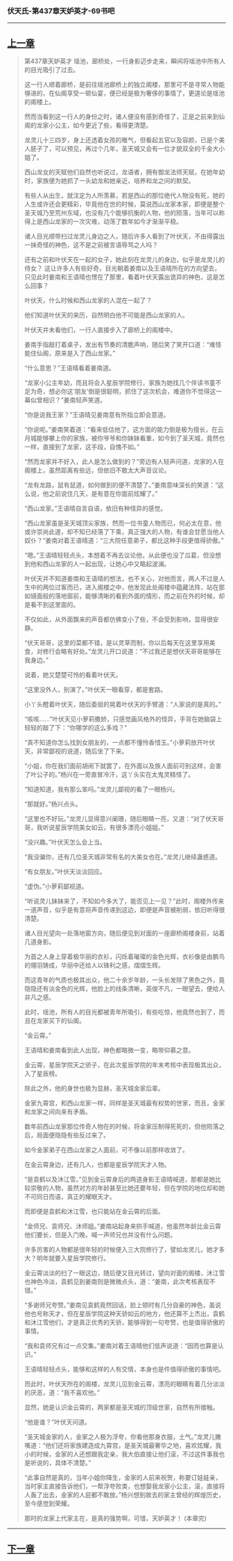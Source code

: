 ### 伏天氏-第437章天妒英才-69书吧

--------
[上一章](./8fd3793ea916fc15c5ffd1e6f46840f9.md)
--------


>
>
>
>第437章天妒英才
>瑶池，廊桥处，一行身影迈步走来，瞬间将瑶池中所有人的目光吸引了过去。
>
>这一行人顺着廊桥，是前往瑶池廊桥上的独立阁楼，那里可不是寻常人物能够进的，在仙阁享受一顿仙宴，便已经是极为奢侈的事情了，更遑论是瑶池的阁楼上。
>
>然而当看到这一行人的身份之时，诸人便没有感到奇怪了，正是之前来到仙阁的龙家小公主，如今更近了些，看得更清楚。
>
>龙灵儿十三四岁，身上还透着女孩的稚气，但看起五官以及容颜，已是个美人胚子了，可以预见，再过个几年，圣天城又会有一位才貌双全的千金大小姐了。
>
>西山龙女的天赋他们自然也听说过，龙语者，拥有御龙法师天赋，在她年幼时，家族便为她抓了一头幼龙和她亲近，培养和龙之间的默契。
>
>有些人从出生，就注定为人所羡慕，若是西山的那位绝代人物没有死，她的人生或许还会更精彩，毕竟他在世的时候，莫说西山龙家本家，即便是整个圣天城乃至荒州东域，也没有几个能够抗衡的人物，他的陨落，当年可以称得上是西山龙家的一次灾难，动荡了数年如今才渐渐平稳。
>
>诸人目光顺带扫过龙灵儿身边之人，随后许多人看到了叶伏天，不由得露出一抹奇怪的神色，这不是之前被言语辱骂之人吗？
>
>还有之前和叶伏天在一起的女子，她此刻在龙灵儿的身边，似乎是龙灵儿的侍女？
>这让许多人有些好奇，目光朝着姜南以及王语晴所在的方向望去，只见此时姜南和王语晴也愣在了那里，看着叶伏天露出诡异的神色，这是怎么回事？
>
>叶伏天，什么时候和西山龙家的人混在一起了？
>
>他们知道叶伏天的来历，自然明白他不可能是西山龙家的人。
>
>叶伏天并未看他们，一行人直接步入了廊桥上的阁楼中。
>
>姜南手指敲打着桌子，发出有节奏的清脆声响，随后笑了笑开口道：“难怪能住仙阁，原来是入了西山龙家。”
>
>“什么意思？”王语晴看着姜南道。
>
>“龙家小公主年幼，而且将会入星辰学院修行，家族为她找几个伴读书童不足为奇，想必你这‘朋友’倒是很聪明，抓住了这次机会，难道你不觉得这一幕似曾相识？”姜南轻声笑道。
>
>“你是说我王家？”王语晴见姜南意有所指立即会意道。
>
>“你说呢。”姜南笑着道：“看来低估他了，这方面的能力倒是极为擅长，在云月城能够攀上你的家族，被你爷爷和你妹妹看重，如今到了圣天城，竟然也一样，直接到了龙家，这手段，自愧不如。”
>
>“然而龙家并不好入，此人是怎么做到的？”旁边有人轻声问道，龙家的人在阁楼上，虽然距离有些远，但依旧不敢太大声音议论。
>
>“龙有龙路，鼠有鼠道，如何做到的便不清楚了。”姜南意味深长的笑道：“这么说，他之前说住几天，是有意在你面前炫耀了。”
>
>“西山龙家。”王语晴自言自语，依旧有种怪异的感觉。
>
>“西山龙家虽是圣天城顶尖家族，然而一位书童人物而已，何必太在意，他或许崇尚此道，却不知已经落了下乘，真正强大的人物，有谁会甘愿当他人奴仆？”姜南对着王语晴道：“三大院任意弟子，都比这种手段更值得骄傲。”
>
>“嗯。”王语晴轻轻点头，本想着不再去议论他，从此便也没了瓜葛，但没想到他和西山龙家的人一起出现，让她心中又略起波澜。
>
>叶伏天并不知道姜南和王语晴的想法，也不关心，对他而言，两人不过是人生中的两位过客而已，进入阁楼之中，他发现此处阁楼中蕴藏法阵，站在那如镜面般的落地窗前，能够清晰的看到外面的情形，而之前在外的时候，却是看不到这里面的。
>
>不仅如此，从外面飘来的声音都仿佛变小了些，不会受到影响，显得很安静。
>
>“伏天哥哥，这里的菜都不错，是以灵草而制，你以后每天在这里享用美食，对修行会略有好处。”龙灵儿开口说道：“不过我还是想伏天哥哥能够在我身边。”
>
>说着，她又楚楚可怜的看着叶伏天。
>
>“这里没外人，别演了。”叶伏天一眼看穿，都是套路。
>
>小丫头瞪着叶伏天，随后委屈的晃着叶伏天的手臂道：“人家说的是真的。”
>
>“咳咳……”叶伏天见小萝莉撒娇，只感觉画风格外的怪异，手背在她脑袋上轻轻的敲了下：“你哪学的这么多戏？”
>
>“真不知道你怎么找到女朋友的，一点都不懂怜香惜玉。”小萝莉放开叶伏天，非常鄙视的说道，随后坐了下来。
>
>“小姐，你在我们面前胡闹下就罢了，在外面以及族人面前可别这样，会害了叶公子的。”杨兴在一旁直冒冷汗，这丫头实在太鬼灵精怪了。
>
>“知道知道，我有那么笨吗。”龙灵儿鄙视的看了一眼杨兴。
>
>“那就好。”杨兴点头。
>
>“这里也不好玩。”龙灵儿显得意兴阑珊，随后眼睛一亮，又道：“对了伏天哥哥，我听说星辰学院美女如云，有很多漂亮小姐姐。”
>
>“没兴趣。”叶伏天怎么会上当。
>
>“我没骗你，还有几位圣天城非常有名的大美女也在。”龙灵儿继续蛊惑道。
>
>“有女朋友。”叶伏天淡淡回应。
>
>“虚伪。”小萝莉鄙视道。
>
>“听说灵儿妹妹来了，不知如今多大了，能否见上一见？”此时，阁楼外传来一道声音，似乎是有意将声音传递到这边，即便是声音被削弱，依旧听得很清楚。
>
>诸人目光望向一处落地窗方向，随后便见到对面的一座廊桥阁楼身前，站着几道身影。
>
>为首之人身上穿着极华丽的衣衫，闪烁着璀璨的金色光辉，衣衫像是由鹏鸟的翎羽铸成，华丽中还给人以锋利之感，熠熠生辉。
>
>而这青年的气质也极其出众，他二十余岁年龄，一头长发除了黑色之外，竟隐隐还有淡金色的光辉，他脸上的线条清晰，英俊不凡，一眼望去，便给人非凡之感。
>
>此时，瑶池，所有人的目光都被青年所吸引，有些吃惊，他竟然也到了，而且在龙家买下的仙阁。
>
>“金云霄。”
>
>王语晴和姜南看到此人出现，神色都略微一变，略带仰慕之意。
>
>金云霄，星辰学院天之骄子，在此次星辰学院的年末考核中表现极其出众，入了星辰榜。
>
>除此之外，他的身世也极为显赫，圣天城金家后辈。
>
>金家九霄宫，和西山龙家一样，同样是圣天城最有权势的世家，而且，金家和龙家之间向来有矛盾。
>
>数年前西山龙家那位传奇人物在的时候，将金家压制得死死的，但他陨落之后，局面便隐隐有些反过来了。
>
>如今金家弟子在西山龙家之人面前，可不像以前那样收敛了。
>
>在金云霄身边，还有几人，也都是星辰学院天才人物。
>
>“是袁鹤以及沐江雪。”见到金云霄身后的两道身影王语晴喊道，那都是她比较崇敬的人物，虽然对方的年龄甚至比她还要年轻，但在学院的地位却和她不可同日而语，真正的耀眼天才。
>
>而即便是袁鹤和沐江雪，也只能站在金云霄的后面。
>
>“金师兄、袁师兄、沐师姐。”姜南站起身来拱手喊道，他虽然年龄比金云霄他们要长，但是入门晚，喊一声师兄也并没有什么问题。
>
>许多厉害的人物都是很年轻的时候便入三大院修行了，譬如龙灵儿，她才多大？明年就要入星辰学院修行。
>
>金云霄淡淡的扫了一眼这边，随后便又目光转过，望向对面的阁楼，沐江雪也神色冷淡，袁鹤见到姜南则是微微点头，道：“姜南，此次考核表现不错。”
>
>“多谢师兄夸赞。”姜南见袁鹤竟然回话，脸上顿时有几分自豪的神色，虽说他也号称天才，但在星辰学院这种天骄如云的地方，他还算不上杰出，袁鹤和沐江雪他们，才是真正优秀的天骄，能够得到一句夸赞，也是值得骄傲的事情。
>
>“我和袁师兄有过一点交集。”姜南对着王语晴他们低声说道：“因而也算是认识。”
>
>王语晴轻轻点头，能够和这样的人有交情，本身也是件值得骄傲的事情吧。
>
>而此时，叶伏天所在的阁楼，龙灵儿见到金云霄，漂亮的眼睛有着几分淡淡的厌恶，道：“我不喜欢他。”
>
>显然，她是认识金云霄的，两家都是圣天城的顶级世家，自然有所接触。
>
>“他是谁？”叶伏天问道。
>
>“圣天城金家的人，金家之人极为浮夸，你看他那身衣服，土气。”龙灵儿撇嘴道：“他们还将家族建造成九霄宫，是圣天城最奢华之地，喜欢炫耀，我小的时候，金家的人还想跟我定亲，我大伯直接让他们滚，不过这件事我也是听说的，具体不清楚。”
>
>“此事自然是真的，当年小姐你降生，金家的人前来祝贺，称要订娃娃亲，当时家主直接告诉他们，一帮浮夸败类，也想娶我龙家小公主，滚，直接将人轰了出去，金家的人屁都不敢放。”杨兴想到故去的家主曾经的辉煌历史，至今感觉到荣耀。
>
>那时的龙家上代家主在，是真的强势啊，可惜，天妒英才！
>(本章完)
>
>

--------
[下一章](./1b0cd4fc12e9b7425dd5d5f7edd3d519.md)
--------
